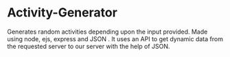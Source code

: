# Activity-Generator
 Generates random activities depending upon the input provided. Made using node, ejs, express and JSON . It uses an API to get dynamic data from the requested server to our server with the help of JSON. 
